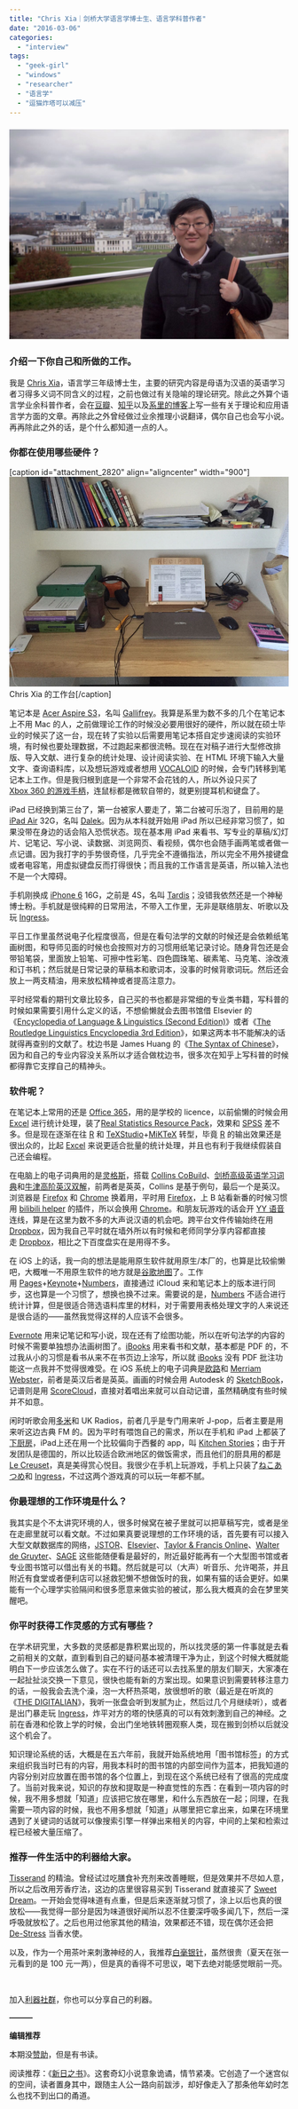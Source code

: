 ```yaml
---
title: "Chris Xia｜剑桥大学语言学博士生、语言学科普作者"
date: "2016-03-06"
categories: 
  - "interview"
tags: 
  - "geek-girl"
  - "windows"
  - "researcher"
  - "语言学"
  - "逗猫炸塔可以减压"
---
```


### ![chris](/images/chris.jpg)

### 介绍一下你自己和所做的工作。

我是 [Chris Xia](https://www.zhihu.com/people/aiyinxingshu)，语言学三年级博士生，主要的研究内容是母语为汉语的英语学习者习得多义词不同含义的过程，之前也做过有关隐喻的理论研究。除此之外算个语言学业余科普作者，会在[豆瓣](https://www.douban.com/people/aiyinxingshu/)、[知乎](https://www.zhihu.com/people/aiyinxingshu)以及[系里的博客](https://www.icge.co.uk/languagesciencesblog/)上写一些有关于理论和应用语言学方面的文章。再除此之外曾经做过业余推理小说翻译，偶尔自己也会写小说。再再除此之外的话，是个什么都知道一点的人。

### 你都在使用哪些硬件？

\[caption id="attachment\_2820" align="aligncenter" width="900"\]![chris_desk](/images/chris_desk.jpg) Chris Xia 的工作台\[/caption\]

笔记本是 [Acer Aspire S3](https://www.acer.com/ac/en/US/content/aspire-s3-ultrabook)，名叫 [Gallifrey](https://en.wikipedia.org/wiki/Gallifrey)。我算是系里为数不多的几个在笔记本上不用 Mac 的人，之前做理论工作的时候没必要用很好的硬件，所以就在硕士毕业的时候买了这一台，现在转了实验以后需要用笔记本搭自定步速阅读的实验环境，有时候也要处理数据，不过跑起来都很流畅。现在在对稿子进行大型修改排版、导入文献、进行复杂的统计处理、设计阅读实验、在 HTML 环境下输入大量文字、查询语料库，以及想玩游戏或者想用 [VOCALOID](https://www.vocaloid.com/en/) 的时候，会专门转移到笔记本上工作。但是我归根到底是一个非常不会花钱的人，所以外设只买了 [Xbox 360 的游戏手柄](https://item.jd.com/1178779.html)，连鼠标都是微软自带的，就更别提耳机和键盘了。

iPad 已经换到第三台了，第一台被家人要走了，第二台被可乐泡了，目前用的是 [iPad Air](https://www.apple.com/cn/shop/buy-ipad/ipad-air) 32G，名叫 [Dalek](https://en.wikipedia.org/wiki/Dalek)。因为从本科就开始用 iPad 所以已经非常习惯了，如果没带在身边的话会陷入恐慌状态。现在基本用 iPad 来看书、写专业的草稿/幻灯片、记笔记、写小说、读数据、浏览网页、看视频，偶尔也会随手画两笔或者做一点记谱。因为我打字的手势很奇怪，几乎完全不遵循指法，所以完全不用外接键盘或者电容笔，用虚拟键盘反而打得很快；而且我的工作语言是英语，所以输入法也不是一个大障碍。

手机刚换成 [iPhone 6](https://www.apple.com/cn/shop/buy-iphone/iphone6) 16G，之前是 4S，名叫 [Tardis](https://en.wikipedia.org/wiki/TARDIS)；没错我依然还是一个神秘博士粉。手机就是很纯粹的日常用法，不带入工作里，无非是联络朋友、听歌以及玩 [Ingress](https://www.ingress.com/)。

平日工作里虽然说电子化程度很高，但是在看句法学的文献的时候还是会依赖纸笔画树图，和导师见面的时候也会按照对方的习惯用纸笔记录讨论。随身背包还是会带铅笔袋，里面放上铅笔、可擦中性彩笔、四色圆珠笔、碳素笔、马克笔、涂改液和订书机；然后就是日常记录的草稿本和歌词本，没事的时候背歌词玩。然后还会放上一两支精油，用来放松精神或者提高注意力。

平时经常看的期刊文章比较多，自己买的书也都是非常细的专业类书籍，写科普的时候如果需要引用什么定义的话，不想偷懒就会去图书馆借 Elsevier 的《[Encyclopedia of Language & Linguistics (Second Edition)](https://book.douban.com/subject/2221022/)》或者《[The Routledge Linguistics Encyclopedia 3rd Edition](https://www.routledge.com/products/9780415421041)》，如果这两本书不能解决的话就得再查别的文献了。枕边书是 James Huang 的《[The Syntax of Chinese](https://book.douban.com/subject/3566870/)》，因为和自己的专业内容没关系所以才适合做枕边书，很多次在知乎上写科普的时候都得靠它支撑自己的精神头。

### 软件呢？

在笔记本上常用的还是 [Office 365](https://products.office.com/zh-cn/office-365-home)，用的是学校的 licence，以前偷懒的时候会用 [Excel](https://products.office.com/zh-cn/excel) 进行统计处理，装了[Real Statistics Resource Pack](https://www.real-statistics.com/free-download/real-statistics-resource-pack/)，效果和 [SPSS](https://www.spss.com.cn/) 差不多。但是现在逐渐在往 [R](https://www.r-project.org/) 和 [TeXStudio](https://texstudio.sourceforge.net/)+[MiKTeX](https://miktex.org/) 转型，毕竟 [R](https://www.r-project.org/) 的输出效果还是很出众的，比起 [Excel](https://products.office.com/zh-cn/excel) 来说更适合批量的统计处理，并且也有利于我继续假装自己还会编程。

在电脑上的电子词典用的是[灵格斯](https://www.lingoes.cn/)，搭载 [Collins CoBuild](https://www.collinsdictionary.com/dictionary/english-cobuild-learners)、[剑桥高级英语学习词典](https://baike.baidu.com/view/2390475.htm)和[牛津高阶英汉双解](https://baike.baidu.com/view/557081.htm)，前两者是英英，Collins 是基于例句，最后一个是英汉。浏览器是 [Firefox](https://www.firefox.com.cn/) 和 [Chrome](https://www.google.com/chrome/browser/desktop/index.html) 换着用，平时用 [Firefox](https://www.firefox.com.cn/)，上 B 站看新番的时候习惯用 [bilibili helper](https://chrome.google.com/webstore/detail/%E5%93%94%E5%93%A9%E5%93%94%E5%93%A9%E5%8A%A9%E6%89%8B%EF%BC%9Abilibilicom-%E7%BB%BC%E5%90%88%E8%BE%85%E5%8A%A9%E6%89%A9%E5%B1%95/kpbnombpnpcffllnianjibmpadjolanh?hl=zh-CN) 的插件，所以会换用 [Chrome](https://www.google.com/chrome/browser/desktop/index.html)。和朋友玩游戏的话会开 [YY 语音](https://www.yy.com/yy6/)连线，算是在这里为数不多的大声说汉语的机会吧。跨平台文件传输始终在用 [Dropbox](https://www.dropbox.com/)，因为我自己平时就在墙外所以有时候和老师同学分享内容都直接走 [Dropbox](https://www.dropbox.com/)，相比之下百度盘实在是用得不多。

在 iOS 上的话，我一向的想法是能用原生软件就用原生/本厂的，也算是比较偷懒吧，大概唯一不用原生软件的地方就是[谷歌地图](https://itunes.apple.com/cn/app/google-maps/id585027354?mt=8)了。工作用 [Pages](https://www.apple.com/mac/pages/)+[Keynote](https://www.apple.com/mac/keynote/)+[Numbers](https://www.apple.com/mac/numbers/)，直接通过 iCloud 来和笔记本上的版本进行同步，这也算是一个习惯了，想换也换不过来。需要说的是，[Numbers](https://www.apple.com/mac/numbers/) 不适合进行统计计算，但是很适合筛选语料库里的材料，对于需要用表格处理文字的人来说还是很合适的——虽然我觉得这样的人应该不会很多。

[Evernote](https://evernote.com/intl/zh-cn/) 用来记笔记和写小说，现在还有了绘图功能，所以在听句法学的内容的时候不需要单独想办法画树图了。[iBooks](https://itunes.apple.com/us/app/ibooks/id364709193?mt=8) 用来看书和文献，基本都是 PDF 的，不过我从小的习惯是看书从来不在书页边上涂写，所以就 [iBooks](https://itunes.apple.com/us/app/ibooks/id364709193?mt=8) 没有 PDF 批注功能这一点我并不觉得很难受。在 iOS 系统上的电子词典是[欧路](https://itunes.apple.com/us/app/eudic-ou-lu-ci-dian-mian-fei-ban/id434350458?mt=12)和 [Merriam Webster](https://www.merriam-webster.com/)，前者是英汉后者是英英。画画的时候会用 Autodesk 的 [SketchBook](https://www.sketchbook.com/?locale=zh)，记谱则是用 [ScoreCloud](https://scorecloud.com/)，直接对着唱出来就可以自动记谱，虽然精确度有些时候并不如意。

闲时听歌会用[多米](https://www.duomi.com/)和 UK Radios，前者几乎是专门用来听 J-pop，后者主要是用来听这边古典 FM 的。因为平时有喂饱自己的需求，所以在手机和 iPad 上都装了[下厨房](https://www.xiachufang.com/)，iPad上还在用一个比较偏向于西餐的 app，叫 [Kitchen Stories](https://itunes.apple.com/us/app/kitchen-stories-free-video/id771068291?mt=8)；由于开发团队是德国的，所以比较适合欧洲地区的做饭需求，而且他们的厨具用的都是[Le Creuset](https://www.lecreuset.com.au/)，真是美得赏心悦目。我很少在手机上玩游戏，手机上只装了[ねこあつめ](https://itunes.apple.com/jp/app/nekoatsume/id923917775?mt=8)和 [Ingress](https://www.ingress.com/)，不过这两个游戏真的可以玩一年都不腻。

### 你最理想的工作环境是什么？

我其实是个不太讲究环境的人，很多时候窝在被子里就可以把草稿写完，或者是坐在走廊里就可以看文献。不过如果真要说理想的工作环境的话，首先要有可以接入大型文献数据库的网络，[JSTOR](https://www.jstor.org/)、[Elsevier](https://www.elsevier.com/)、[Taylor & Francis Online](https://www.tandfonline.com/)、[Walter de Gruyter](https://www.degruyter.com/)、[SAGE](https://online.sagepub.com/) 这些能随便看是最好的，附近最好能再有一个大型图书馆或者专业图书馆可以借出有关的书籍。然后就是可以（大声）听音乐、允许喝茶，并且附近有食堂或者便利店可以拯救犯懒不想做饭时的我，如果有猫的话会更好。如果能有一个心理学实验隔间和很多愿意来做实验的被试，那么我大概真的会在梦里笑醒吧。

### 你平时获得工作灵感的方式有哪些？

在学术研究里，大多数的灵感都是靠积累出现的，所以找灵感的第一件事就是去看之前相关的文献，直到看到自己的疑问基本被清理干净为止，到这个时候大概就能明白下一步应该怎么做了。实在不行的话还可以去找系里的朋友们聊天，大家凑在一起扯扯淡交换一下意见，很快也能有新的方案出现。如果意识到需要转移注意力的话，一般我会去洗个澡，泡一大杯热茶喝，放很想听的歌（最近是在听岚的《[THE DIGITALIAN](https://music.163.com/album?id=3048043)》，我听一张盘会听到发腻为止，然后过几个月继续听），或者是出门暴走玩 [Ingress](https://www.ingress.com/)，炸平对方的塔的快感真的可以有效刺激到自己的神经。之前在香港和伦敦上学的时候，会出门坐地铁转圈观察人类，现在搬到剑桥以后就没这个机会了。

知识理论系统的话，大概是在五六年前，我就开始系统地用「图书馆标签」的方式来组织我当时已有的内容，用我本科时的图书馆的内部空间作为蓝本，把我知道的内容分别对应放置在图书馆的各个位置上，到现在这个系统已经有了很高的完成度了。当前对我来说，知识的存放和提取是一种直觉性的东西：在看到一项内容的时候，我不用多想就「知道」应该把它放在哪里，和什么东西放在一起；同理，在我需要一项内容的时候，我也不用多想就「知道」从哪里把它拿出来，如果在环境里遇到了关键词的话就可以像搜索引擎一样弹出来相关的内容，中间的上架和检索过程已经被大量压缩了。

### 推荐一件生活中的利器给大家。

[Tisserand](https://www.tisserand.com/) 的精油。曾经试过吃膳食补充剂来改善睡眠，但是效果并不尽如人意，所以之后改用芳香疗法，这边的店里很容易买到 Tisserand 就直接买了 [Sweet Dream](https://www.tisserand.com/Tisserand_Sweet_Dreams_Body_Oil_p/ma515.htm)。一开始会觉得味道有点重，但是后来逐渐就习惯了，涂上以后也真的很放松——我觉得一部分是因为味道很好闻所以忍不住要深呼吸多闻几下，然后一深呼吸就放松了。之后也用过他家其他的精油，效果都还不错，现在偶尔还会把 [De-Stress](https://www.tisserand.com/De_Stress_Body_Oil_p/ma510.htm) 当香水使。

以及，作为一个用茶叶来刺激神经的人，我推荐[白毫银针](https://baike.baidu.com/view/35124.htm)，虽然很贵（夏天在张一元看到的是 100 元一两），但是真的香得不可思议，喝下去绝对能感觉眼前一亮。

 

加入[利器社群](https://liqi.io/community/)，你也可以分享自己的利器。

**———**

**编辑推荐**

本期没[赞助](https://liqi.io/sponsorship/)，但是有书读。

阅读推荐：《[新日之书](https://book.douban.com/subject/25900689/)》。这套奇幻小说意象诡谲，情节紧凑。它创造了一个迷宫似的空间，读者置身其中，跟随主人公一路向前跋涉，却好像走入了那条他年幼时怎么也找不到出口的甬道。
